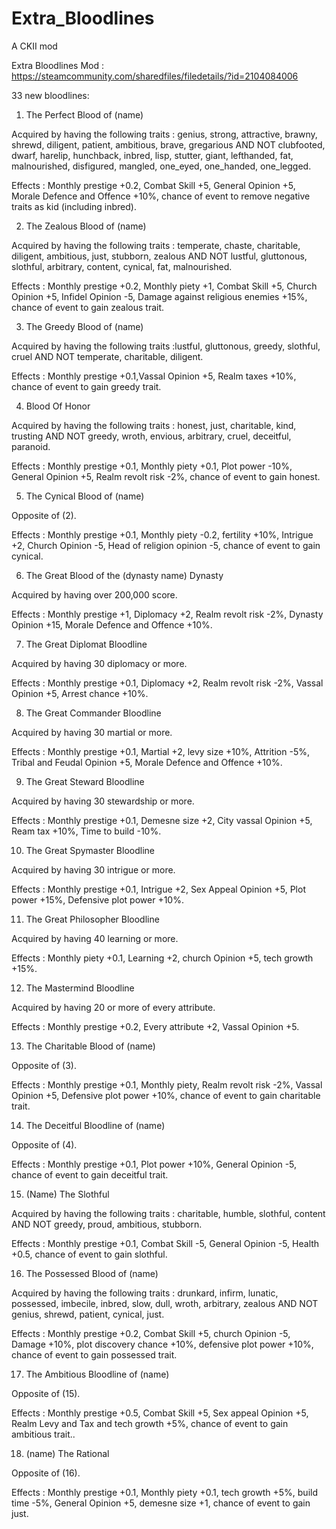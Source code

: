 # Extra_Bloodlines
A CKII mod

Extra Bloodlines Mod : https://steamcommunity.com/sharedfiles/filedetails/?id=2104084006

33 new bloodlines:

1) The Perfect Blood of (name)

Acquired by having the following traits : genius, strong, attractive, brawny, shrewd, diligent, patient, ambitious, brave, gregarious AND NOT clubfooted, dwarf, harelip, hunchback, inbred, lisp, stutter, giant, lefthanded, fat, malnourished, disfigured, mangled, one_eyed, one_handed, one_legged.

Effects : Monthly prestige +0.2, Combat Skill +5, General Opinion +5, Morale Defence and Offence +10%, chance of event to remove negative traits as kid (including inbred).



2) The Zealous Blood of (name)

Acquired by having the following traits : temperate, chaste, charitable, diligent, ambitious, just, stubborn, zealous AND NOT lustful, gluttonous, slothful, arbitrary, content, cynical, fat, malnourished.

Effects : Monthly prestige +0.2, Monthly piety +1, Combat Skill +5, Church Opinion +5, Infidel Opinion -5, Damage against religious enemies +15%, chance of event to gain zealous trait.



3) The Greedy Blood of (name)

Acquired by having the following traits :lustful, gluttonous, greedy, slothful, cruel AND NOT temperate, charitable, diligent.

Effects : Monthly prestige +0.1,Vassal Opinion +5, Realm taxes +10%, chance of event to gain greedy trait.



4) Blood Of Honor

 Acquired by having the following traits : honest, just, charitable, kind, trusting AND NOT greedy, wroth, envious, arbitrary, cruel, deceitful, paranoid.

Effects : Monthly prestige +0.1, Monthly piety +0.1, Plot power -10%, General Opinion +5, Realm revolt risk -2%, chance of event to gain honest.



5) The Cynical Blood of (name)

Opposite of (2).

Effects : Monthly prestige +0.1, Monthly piety -0.2, fertility +10%, Intrigue +2, Church Opinion -5, Head of religion opinion -5, chance of event to gain cynical.



6) The Great Blood of the (dynasty name) Dynasty

Acquired by having over 200,000 score.

Effects : Monthly prestige +1, Diplomacy +2, Realm revolt risk -2%, Dynasty Opinion +15, Morale Defence and Offence +10%.



7) The Great Diplomat Bloodline

Acquired by having 30 diplomacy or more.

Effects : Monthly prestige +0.1, Diplomacy +2, Realm revolt risk -2%, Vassal Opinion +5, Arrest chance +10%.



8) The Great Commander Bloodline

Acquired by having 30 martial or more.

Effects : Monthly prestige +0.1, Martial +2, levy size +10%, Attrition -5%, Tribal and Feudal Opinion +5, Morale Defence and Offence +10%.



9) The Great Steward Bloodline

Acquired by having 30 stewardship or more.

Effects : Monthly prestige +0.1, Demesne size +2, City vassal Opinion +5, Ream tax +10%, Time to build -10%.



10) The Great Spymaster Bloodline

Acquired by having 30 intrigue or more.

Effects : Monthly prestige +0.1, Intrigue +2, Sex Appeal Opinion +5, Plot power +15%, Defensive plot power +10%.



11) The Great Philosopher Bloodline

Acquired by having 40 learning or more.

Effects : Monthly piety +0.1, Learning +2, church Opinion +5, tech growth +15%.



12) The Mastermind Bloodline

Acquired by having 20 or more of every attribute.

Effects : Monthly prestige +0.2, Every attribute +2, Vassal Opinion +5.



13) The Charitable Blood of (name)

Opposite of (3).

Effects : Monthly prestige +0.1, Monthly piety, Realm revolt risk -2%, Vassal Opinion +5, Defensive plot power +10%, chance of event to gain charitable trait.



14) The Deceitful Bloodline of (name)

Opposite of (4).

Effects : Monthly prestige +0.1, Plot power +10%, General Opinion -5, chance of event to gain deceitful trait.



15) (Name) The Slothful

Acquired by having the following traits : charitable, humble, slothful, content AND NOT greedy, proud, ambitious, stubborn.

Effects : Monthly prestige +0.1, Combat Skill -5, General Opinion -5, Health +0.5, chance of event to gain slothful.



16) The Possessed Blood of (name)

Acquired by having the following traits : drunkard, infirm, lunatic, possessed, imbecile, inbred, slow, dull, wroth, arbitrary, zealous AND NOT genius, shrewd, patient, cynical, just.

Effects : Monthly prestige +0.2, Combat Skill +5, church Opinion -5, Damage +10%, plot discovery chance +10%, defensive plot power +10%, chance of event to gain possessed trait.



17) The Ambitious Bloodline of (name)

Opposite of (15).

Effects : Monthly prestige +0.5, Combat Skill +5, Sex appeal Opinion +5, Realm Levy and Tax and tech growth +5%, chance of event to gain ambitious trait..



18) (name) The Rational

Opposite of (16).

Effects : Monthly prestige +0.1, Monthly piety +0.1, tech growth +5%, build time -5%, General Opinion +5, demesne size +1, chance of event to gain just.



